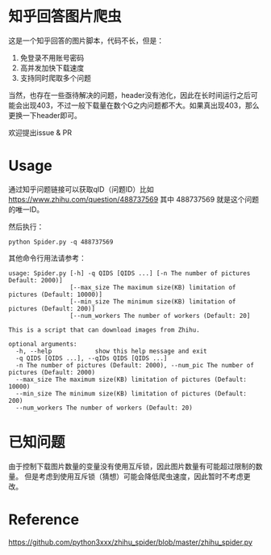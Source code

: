 # 知乎回答图片爬虫

这是一个知乎回答的图片脚本，代码不长，但是：

1. 免登录不用账号密码
2. 高并发加快下载速度
3. 支持同时爬取多个问题

当然，也存在一些亟待解决的问题，header没有池化，因此在长时间运行之后可能会出现403，不过一般下载量在数个G之内问题都不大。如果真出现403，那么更换一下header即可。

欢迎提出issue & PR

# Usage

通过知乎问题链接可以获取qID（问题ID）比如 https://www.zhihu.com/question/488737569 其中 488737569 就是这个问题的唯一ID。

然后执行：

``` shell
python Spider.py -q 488737569
```

其他命令行用法请参考：

```shell
usage: Spider.py [-h] -q QIDS [QIDS ...] [-n The number of pictures Default: 2000)]
                 [--max_size The maximum size(KB) limitation of pictures (Default: 10000)]
                 [--min_size The minimum size(KB) limitation of pictures (Default: 200)]
                 [--num_workers The number of workers (Default: 20]

This is a script that can download images from Zhihu.

optional arguments:
  -h, --help            show this help message and exit
  -q QIDS [QIDS ...], --qIDs QIDS [QIDS ...]
  -n The number of pictures (Default: 2000), --num_pic The number of pictures (Default: 2000)
  --max_size The maximum size(KB) limitation of pictures (Default: 10000)
  --min_size The minimum size(KB) limitation of pictures (Default: 200)
  --num_workers The number of workers (Default: 20)
```
# 已知问题
由于控制下载图片数量的变量没有使用互斥锁，因此图片数量有可能超过限制的数量。
但是考虑到使用互斥锁（猜想）可能会降低爬虫速度，因此暂时不考虑更改。

# Reference
https://github.com/python3xxx/zhihu_spider/blob/master/zhihu_spider.py

